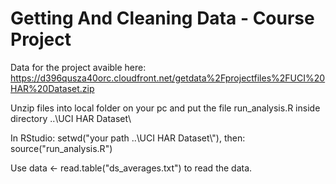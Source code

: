 Getting And Cleaning Data - Course Project
==========================================

Data for the project avaible here: https://d396qusza40orc.cloudfront.net/getdata%2Fprojectfiles%2FUCI%20HAR%20Dataset.zip 

Unzip files into local folder on your pc and put the file run_analysis.R inside directory ..\UCI HAR Dataset\

In RStudio: setwd("your path ..\UCI HAR Dataset\\"), then: source("run_analysis.R")

Use data <- read.table("ds_averages.txt") to read the data.
